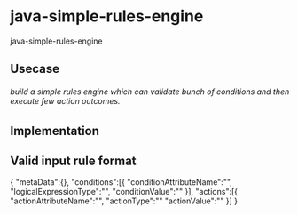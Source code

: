# java-simple-rules-engine
java-simple-rules-engine
## Usecase
###### build a simple rules engine which can validate bunch of conditions and then execute few action outcomes.

## Implementation

## Valid input rule format
{
"metaData":{},
"conditions":[{
  "conditionAttributeName":"",
  "logicalExpressionType":"",
  "conditionValue":""
}],
"actions":[{
"actionAttributeName":"",
"actionType":""
"actionValue":""
}]
}
